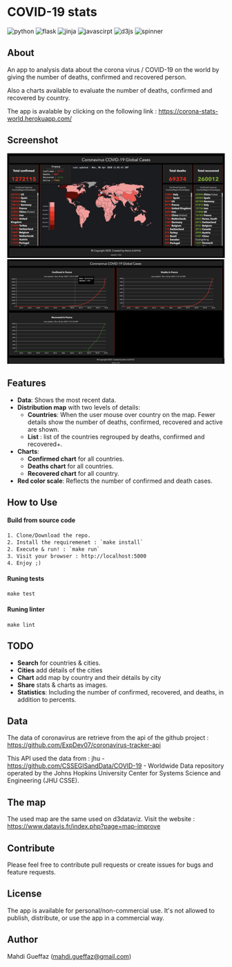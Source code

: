 # COVID-19 stats

![python](https://img.shields.io/badge/v3.7-Python3-green)
![flask](https://img.shields.io/badge/v1.1-flask-green)
![jinja](https://img.shields.io/badge/v2.10.3-jinja-green)
![javascirpt](https://img.shields.io/badge/v1.5-javascript-yellow)
![d3js](https://img.shields.io/badge/v5-d3js-yellow)
![spinner](https://img.shields.io/badge/v2-spinner-yellow)

## About

An app to analysis data about the corona virus / COVID-19 on the world by giving the number of deaths, confirmed and recovered person. 

Also a charts available to evaluate the number of deaths, confirmed and recovered by country.

The app is avalable by clicking on the following link : https://corona-stats-world.herokuapp.com/

## Screenshot


<img src="images/map.png">
<img src="images/charts.png" >


## Features
* __Data__: Shows the most recent data.
* __Distribution map__ with two levels of details:
  * __Countries__: When the user mouse over country on the map. Fewer details show the number of deaths, confirmed, recovered and active are shown.
  * __List__ : list of the countries regrouped by deaths, confirmed and recovered+.
* __Charts__:
   * __Confirmed chart__ for all countries.
   * __Deaths chart__ for all countries.
   * __Recovered chart__ for all country.
* __Red color scale__: Reflects the number of confirmed and death cases.

## How to Use
#### Build from source code
```
1. Clone/Download the repo.
2. Install the requiremenet : `make install`
2. Execute & run! : `make run`
3. Visit your browser : http://localhost:5000
4. Enjoy ;)
```
#### Runing tests
```
make test
```

#### Runing linter
```
make lint
```

## TODO

* __Search__ for countries & cities.
* __Cities__ add détails of the cities
* __Chart__ add map by country and their détails by city
* __Share__ stats & charts as images.
* __Statistics__: Including the number of confirmed, recovered, and deaths, in addition to percents.

 ## Data
 The data of coronavirus are retrieve from the api of the github project : https://github.com/ExpDev07/coronavirus-tracker-api

 This API used the data from : jhu - https://github.com/CSSEGISandData/COVID-19 - Worldwide Data repository operated by the Johns Hopkins University Center for Systems Science and Engineering (JHU CSSE).

 ## The map
 The used map are the same used on d3dataviz. Visit the website : https://www.datavis.fr/index.php?page=map-improve


## Contribute
Please feel free to contribute pull requests or create issues for bugs and feature requests.

## License
The app is available for personal/non-commercial use. It's not allowed to publish, distribute, or use the app in a commercial way.

## Author
Mahdi Gueffaz (mahdi.gueffaz@gmail.com)